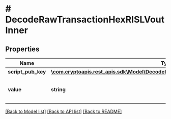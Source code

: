 # # DecodeRawTransactionHexRISLVoutInner

## Properties

Name | Type | Description | Notes
------------ | ------------- | ------------- | -------------
**script_pub_key** | [**\com.cryptoapis.rest_apis.sdk\Model\DecodeRawTransactionHexRISLVoutInnerScriptPubKey**](DecodeRawTransactionHexRISLVoutInnerScriptPubKey.md) |  |
**value** | **string** | Represents the sent/received amount. | [optional]

[[Back to Model list]](../../README.md#models) [[Back to API list]](../../README.md#endpoints) [[Back to README]](../../README.md)
